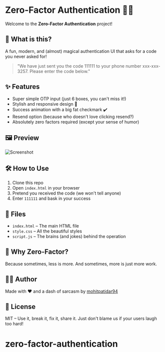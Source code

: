 # Zero-Factor Authentication 🤖🔐

Welcome to the **Zero-Factor Authentication** project! 

## 🚀 What is this?
A fun, modern, and (almost) magical authentication UI that asks for a code you never asked for! 

> "We have just sent you the code 111111 to your phone number xxx-xxx-3257. Please enter the code below."

## ✨ Features
- Super simple OTP input (just 6 boxes, you can't miss it!)
- Stylish and responsive design 💅
- Success animation with a big fat checkmark ✔️
- Resend option (because who doesn't love clicking resend?)
- Absolutely zero factors required (except your sense of humor)

## 🖼️ Preview
![Screenshot](screenshot.png) <!-- Add your screenshot here! -->

## 🛠️ How to Use
1. Clone this repo
2. Open `index.html` in your browser
3. Pretend you received the code (we won't tell anyone)
4. Enter `111111` and bask in your success

## 📁 Files
- `index.html` – The main HTML file
- `style.css` – All the beautiful styles
- `script.js` – The brains (and jokes) behind the operation

## 🤔 Why Zero-Factor?
Because sometimes, less is more. And sometimes, more is just more work. 

## 🧑‍💻 Author
Made with ❤️ and a dash of sarcasm by [mohitpatidar94](https://github.com/mohitpatidar94)

## 🦄 License
MIT – Use it, break it, fix it, share it. Just don't blame us if your users laugh too hard!
# zero-factor-authentication